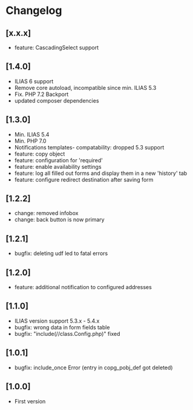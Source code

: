 # Changelog
## [x.x.x]
- feature: CascadingSelect support

## [1.4.0]
- ILIAS 6 support
- Remove core autoload, incompatible since min. ILIAS 5.3
- Fix. PHP 7.2 Backport
- updated composer dependencies

## [1.3.0]
- Min. ILIAS 5.4
- Min. PHP 7.0
- Notifications templates- compatability: dropped 5.3 support
- feature: copy object
- feature: configuration for 'required'
- feature: enable availability settings
- feature: log all filled out forms and display them in a new 'history' tab
- feature: configure redirect destination after saving form

## [1.2.2]
- change: removed infobox
- change: back button is now primary

## [1.2.1]
- bugfix: deleting udf led to fatal errors

## [1.2.0]
- feature: additional notification to configured addresses

## [1.1.0]
- ILIAS version support 5.3.x - 5.4.x
- bugfix: wrong data in form fields table
- bugfix: "include(//class.Config.php)" fixed

## [1.0.1]
- bugfix: include_once Error (entry in copg_pobj_def got deleted)

## [1.0.0]
- First version
